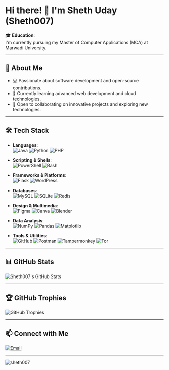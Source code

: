 # Hi there! 👋 I'm Sheth Uday (Sheth007)

🎓 **Education**:  
I'm currently pursuing my Master of Computer Applications (MCA) at Marwadi University.

---

## 🚀 About Me

- 💻 Passionate about software development and open-source contributions.
- 🌱 Currently learning advanced web development and cloud technologies.
- 🤝 Open to collaborating on innovative projects and exploring new technologies.

---

## 🛠️ Tech Stack

- **Languages**:  
  ![Java](https://img.shields.io/badge/Java-ED8B00?style=flat-square&logo=java&logoColor=white)
  ![Python](https://img.shields.io/badge/Python-3776AB?style=flat-square&logo=python&logoColor=white)
  ![PHP](https://img.shields.io/badge/PHP-777BB4?style=flat-square&logo=php&logoColor=white)

- **Scripting & Shells**:  
  ![PowerShell](https://img.shields.io/badge/PowerShell-5391FE?style=flat-square&logo=powershell&logoColor=white)
  ![Bash](https://img.shields.io/badge/Bash-4EAA25?style=flat-square&logo=gnu-bash&logoColor=white)

- **Frameworks & Platforms**:  
  ![Flask](https://img.shields.io/badge/Flask-000000?style=flat-square&logo=flask&logoColor=white)
  ![WordPress](https://img.shields.io/badge/WordPress-21759B?style=flat-square&logo=wordpress&logoColor=white)

- **Databases**:  
  ![MySQL](https://img.shields.io/badge/MySQL-4479A1?style=flat-square&logo=mysql&logoColor=white)
  ![SQLite](https://img.shields.io/badge/SQLite-003B57?style=flat-square&logo=sqlite&logoColor=white)
  ![Redis](https://img.shields.io/badge/Redis-DC382D?style=flat-square&logo=redis&logoColor=white)

- **Design & Multimedia**:  
  ![Figma](https://img.shields.io/badge/Figma-F24E1E?style=flat-square&logo=figma&logoColor=white)
  ![Canva](https://img.shields.io/badge/Canva-00C4CC?style=flat-square&logo=canva&logoColor=white)
  ![Blender](https://img.shields.io/badge/Blender-F5792A?style=flat-square&logo=blender&logoColor=white)

- **Data Analysis**:  
  ![NumPy](https://img.shields.io/badge/NumPy-013243?style=flat-square&logo=numpy&logoColor=white)
  ![Pandas](https://img.shields.io/badge/Pandas-150458?style=flat-square&logo=pandas&logoColor=white)
  ![Matplotlib](https://img.shields.io/badge/Matplotlib-11557C?style=flat-square&logo=Matplotlib&logoColor=white)

- **Tools & Utilities**:  
  ![GitHub](https://img.shields.io/badge/GitHub-181717?style=flat-square&logo=github&logoColor=white)
  ![Postman](https://img.shields.io/badge/Postman-FF6C37?style=flat-square&logo=postman&logoColor=white)
  ![Tampermonkey](https://img.shields.io/badge/Tampermonkey-00485B?style=flat-square&logo=Tampermonkey&logoColor=white)
  ![Tor](https://img.shields.io/badge/Tor-7D4698?style=flat-square&logo=tor-browser&logoColor=white)

---

## 📊 GitHub Stats

![Sheth007's GitHub Stats](https://github-readme-stats.vercel.app/api?username=Sheth007&show_icons=true&theme=radical)

<!-- ![Top Languages](https://github-readme-stats.vercel.app/api/top-langs/?username=Sheth007&layout=compact&theme=radical) -->

---

## 🏆 GitHub Trophies

![GitHub Trophies](https://github-profile-trophy.vercel.app/?username=Sheth007&theme=radical)

---

## 📫 Connect with Me

[![Email](https://img.shields.io/badge/Email-shethuday@example.com-D14836?style=flat-square&logo=gmail&logoColor=white)](mailto:shethuday505@gmail.com)

---

<p align="left"> <img src="https://komarev.com/ghpvc/?username=sheth007&label=Profile%20views&color=0e75b6&style=flat" alt="sheth007" /> </p>
